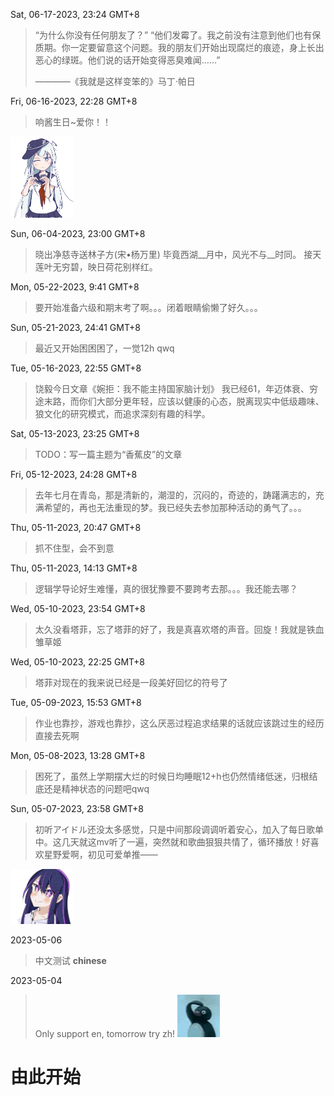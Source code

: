Sat, 06-17-2023, 23:24 GMT+8

> “为什么你没有任何朋友了？”
> “他们发霉了。我之前没有注意到他们也有保质期。你一定要留意这个问题。我的朋友们开始出现腐烂的痕迹，身上长出恶心的绿斑。他们说的话开始变得恶臭难闻……”
> 
> ————《我就是这样变笨的》马丁·帕日

Fri, 06-16-2023, 22:28 GMT+8

> 响酱生日~爱你！！
<img src="../assets/img/hibiki2023.png" alt="image" width="20%" />

Sun, 06-04-2023, 23:00 GMT+8

> 晓出净慈寺送林子方(宋•杨万里)
毕竟西湖__月中，风光不与__时同。
接天莲叶无穷碧，映日荷花别样红。

Mon, 05-22-2023, 9:41 GMT+8

> 要开始准备六级和期末考了啊。。。闭着眼睛偷懒了好久。。。

Sun, 05-21-2023, 24:41 GMT+8

> 最近又开始困困困了，一觉12h qwq

Tue, 05-16-2023, 22:55 GMT+8

> 饶毅今日文章《婉拒：我不能主持国家脑计划》
> 我已经61，年迈体衰、穷途末路，而你们大部分更年轻，应该以健康的心态，脱离现实中低级趣味、狼文化的研究模式，而追求深刻有趣的科学。


Sat, 05-13-2023, 23:25 GMT+8

> TODO：写一篇主题为“香蕉皮”的文章

Fri, 05-12-2023, 24:28 GMT+8

> 去年七月在青岛，那是清新的，潮湿的，沉闷的，奇迹的，踌躇满志的，充满希望的，再也无法重现的梦。我已经失去参加那种活动的勇气了。。。

Thu, 05-11-2023, 20:47 GMT+8

> 抓不住型，会不到意

Thu, 05-11-2023, 14:13 GMT+8

> 逻辑学导论好生难懂，真的很犹豫要不要跨考去那。。。我还能去哪？

Wed, 05-10-2023, 23:54 GMT+8

> 太久没看塔菲，忘了塔菲的好了，我是真喜欢塔的声音。回旋！我就是铁血雏草姬

Wed, 05-10-2023, 22:25 GMT+8

> 塔菲对现在的我来说已经是一段美好回忆的符号了

Tue, 05-09-2023, 15:53 GMT+8

> 作业也靠抄，游戏也靠抄，这么厌恶过程追求结果的话就应该跳过生的经历直接去死啊

Mon, 05-08-2023, 13:28 GMT+8

> 困死了，虽然上学期摆大烂的时候日均睡眠12+h也仍然情绪低迷，归根结底还是精神状态的问题吧qwq

Sun, 05-07-2023, 23:58 GMT+8

> 初听アイドル还没太多感觉，只是中间那段调调听着安心，加入了每日歌单中。这几天就这mv听了一遍，突然就和歌曲狠狠共情了，循环播放！好喜欢星野爱啊，初见可爱单推——
<img src="../assets/img/20230507_1.png" alt="image" width="20%" />

2023-05-06

> 中文测试 **chinese**

2023-05-04

> Only support en, tomorrow try zh!   ![](../assets/img/qi.gif)
# 由此开始
